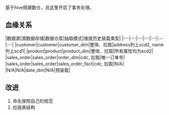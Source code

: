 基于hive搭建数仓，且这里开启了事务处理。


## 血缘关系

|数据源|源数据存储|数据仓库|抽取模式|维度历史装载类型|
|:--|:--|:--|:--|:--|:--|:--|
|customer|customer|customer_dim|整体、拉取|address列上scd2, name列上scd1|
|product|product|product_dim|整体、拉取|所有属性均为scd2|
|sales_order|sales_order|order_dim|cdc, 拉取|唯一订单号|
|sales_order|sales_order|sales_order_fact|cdc, 拉取|N/A|
|N/A|N/A|date_dim|N/A|预装载|


## 改进
1. 命名按照自己的规范
2. 拉链表结构